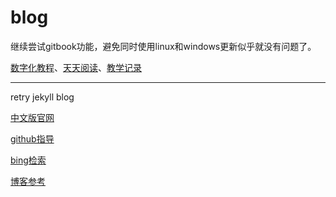 ﻿# blog

继续尝试gitbook功能，避免同时使用linux和windows更新似乎就没有问题了。

[数字化教程](/books)、[天天阅读](/ttyd)、[教学记录](/jxjl)

---------

retry jekyll blog

[中文版官网](http://jekyllcn.com/)

[github指导](https://help.github.com/cn/github/working-with-github-pages/creating-a-github-pages-site-with-jekyll)

[bing检索](https://www.bing.com/search?form=MOZCON&pc=MOZI&q=Jekyll)

[博客参考](https://www.cnblogs.com/laughitover/p/9069219.html)
